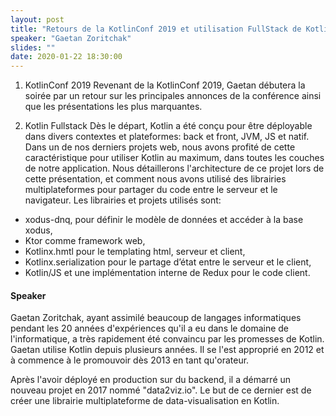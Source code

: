 ```yaml
---
layout: post
title: "Retours de la KotlinConf 2019 et utilisation FullStack de Kotlin"
speaker: "Gaetan Zoritchak"
slides: ""
date: 2020-01-22 18:30:00
---
```


1. KotlinConf 2019
Revenant de la KotlinConf 2019, Gaetan débutera la soirée par un retour sur les principales annonces de la conférence ainsi que les présentations les plus marquantes.

2. Kotlin Fullstack
Dès le départ, Kotlin a été conçu pour être déployable dans divers contextes et plateformes: back et front, JVM, JS et natif.
Dans un de nos derniers projets web, nous avons profité de cette caractéristique pour utiliser Kotlin au maximum, dans toutes les couches de notre application.
Nous détaillerons l'architecture de ce projet lors de cette présentation, et comment nous avons utilisé des librairies multiplateformes pour partager du code entre le serveur et le navigateur.
Les librairies et projets utilisés sont:
- xodus-dnq, pour définir le modèle de données et accéder à la base xodus,
- Ktor comme framework web,
- Kotlinx.hmtl pour le templating html, serveur et client,
- Kotlinx.serialization pour le partage d’état entre le serveur et le client,
- Kotlin/JS et une implémentation interne de Redux pour le code client.

#### Speaker

Gaetan Zoritchak, ayant assimilé beaucoup de langages informatiques pendant les 20 années d'expériences qu'il a eu dans le domaine de l'informatique, a très rapidement été convaincu par les promesses de Kotlin. Gaetan utilise Kotlin depuis plusieurs années. Il se l'est approprié en 2012 et à commence à le promouvoir dès 2013 en tant qu'orateur.

Après l'avoir déployé en production sur du backend, il a démarré un nouveau projet en 2017 nommé "data2viz.io". Le but de ce dernier est de créer une librairie multiplateforme de data-visualisation en Kotlin.